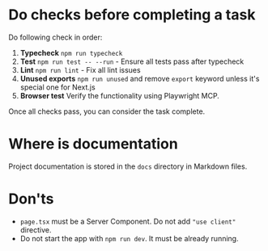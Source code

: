 # Do checks before completing a task

Do following check in order:

1. **Typecheck** `npm run typecheck`
1. **Test** `npm run test -- --run` - Ensure all tests pass after typecheck
1. **Lint** `npm run lint` - Fix all lint issues
1. **Unused exports** `npm run unused` and remove `export` keyword unless it's special one for Next.js
1. **Browser test** Verify the functionality using Playwright MCP.

Once all checks pass, you can consider the task complete.

# Where is documentation

Project documentation is stored in the `docs` directory in Markdown files.

# Don'ts

- `page.tsx` must be a Server Component. Do not add `"use client"` directive.
- Do not start the app with `npm run dev`. It must be already running.
